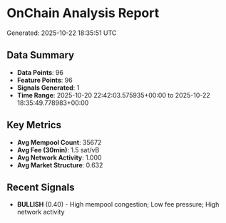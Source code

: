 # OnChain Analysis Report
Generated: 2025-10-22 18:35:51 UTC

## Data Summary
- **Data Points**: 96
- **Feature Points**: 96
- **Signals Generated**: 1
- **Time Range**: 2025-10-20 22:42:03.575935+00:00 to 2025-10-22 18:35:49.778983+00:00

## Key Metrics
- **Avg Mempool Count**: 35672
- **Avg Fee (30min)**: 1.5 sat/vB
- **Avg Network Activity**: 1.000
- **Avg Market Structure**: 0.632

## Recent Signals
- **BULLISH** (0.40) - High mempool congestion; Low fee pressure; High network activity
